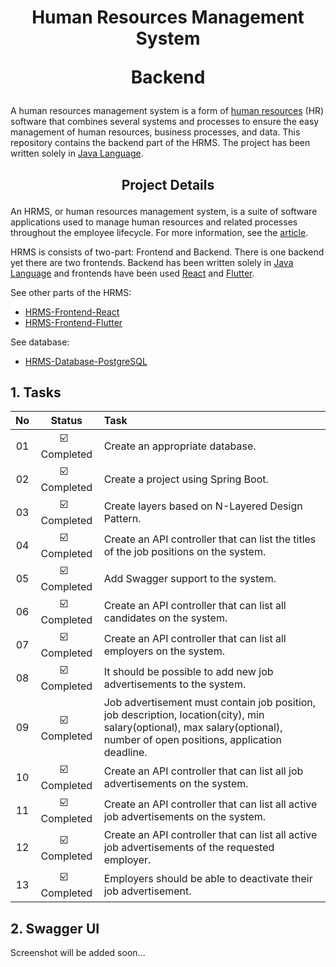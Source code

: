# <p align="center">Human Resources Management System</p> <p align="center">Backend</p>

A human resources management system  is a form of [human resources](https://en.wikipedia.org/wiki/Human_resources) (HR) software that combines several systems and processes to ensure the easy management of human resources, business processes, and data. This repository contains the backend part of the HRMS. The project has been written solely in [Java Language](https://www.java.com/).

## <p align="center">Project Details</p>

An HRMS, or human resources management system, is a suite of software applications used to manage human resources and related processes throughout the employee lifecycle. For more information, see the [article](https://www.netsuite.com/portal/resource/articles/human-resources/human-resources-management-system-hrms.shtml).

HRMS is consists of two-part: Frontend and Backend. There is one backend yet there are two frontends. Backend has been written solely in [Java Language](https://www.java.com/) and frontends have been used [React](https://reactjs.org/) and [Flutter](https://flutter.dev/).

See other parts of the HRMS:
- [HRMS-Frontend-React](https://github.com/BBarisKilic/HRMS-Frontend-React)
- [HRMS-Frontend-Flutter](https://github.com/BBarisKilic/HRMS-Frontend-Flutter)

See database:
- [HRMS-Database-PostgreSQL](database)

## 1. Tasks

| **No** | **Status** | **Task** |
| :-------------: | :---------------: | :------------- |
| 01 | :ballot_box_with_check: &nbsp; Completed | Create an appropriate database. |
| 02 | :ballot_box_with_check: &nbsp; Completed | Create a project using Spring Boot. |
| 03 | :ballot_box_with_check: &nbsp; Completed | Create layers based on N-Layered Design Pattern. |
| 04 | :ballot_box_with_check: &nbsp; Completed | Create an API controller that can list the titles of the job positions on the system. |
| 05 | :ballot_box_with_check: &nbsp; Completed | Add Swagger support to the system. |
| 06 | :ballot_box_with_check: &nbsp; Completed | Create an API controller that can list all candidates on the system. |
| 07 | :ballot_box_with_check: &nbsp; Completed | Create an API controller that can list all employers on the system. |
| 08 | :ballot_box_with_check: &nbsp; Completed | It should be possible to add new job advertisements to the system. |
| 09 | :ballot_box_with_check: &nbsp; Completed | Job advertisement must contain job position, job description, location(city), min salary(optional), max salary(optional), number of open positions, application deadline. |
| 10 | :ballot_box_with_check: &nbsp; Completed | Create an API controller that can list all job advertisements on the system. |
| 11 | :ballot_box_with_check: &nbsp; Completed | Create an API controller that can list all active job advertisements on the system. |
| 12 | :ballot_box_with_check: &nbsp; Completed | Create an API controller that can list all active job advertisements of the requested employer. |
| 13 | :ballot_box_with_check: &nbsp; Completed | Employers should be able to deactivate their job advertisement. |

## 2. Swagger UI

Screenshot will be added soon...